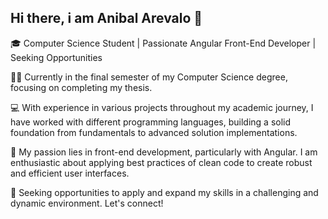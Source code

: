 ## Hi there, i am Anibal Arevalo 👋

🎓 Computer Science Student | Passionate Angular Front-End Developer | Seeking Opportunities

👨‍🎓 Currently in the final semester of my Computer Science degree, focusing on completing my thesis.

💻 With experience in various projects throughout my academic journey, I have worked with different programming languages, building a solid foundation from fundamentals to advanced solution implementations.

🚀 My passion lies in front-end development, particularly with Angular. I am enthusiastic about applying best practices of clean code to create robust and efficient user interfaces.

🌟 Seeking opportunities to apply and expand my skills in a challenging and dynamic environment. Let's connect!

<!--
**anibalarevalo/anibalarevalo** is a ✨ _special_ ✨ repository because its `README.md` (this file) appears on your GitHub profile.

Here are some ideas to get you started:

- 🔭 I’m currently working on ...
- 🌱 I’m currently learning ...
- 👯 I’m looking to collaborate on ...
- 🤔 I’m looking for help with ...
- 💬 Ask me about ...
- 📫 How to reach me: ...
- 😄 Pronouns: ...
- ⚡ Fun fact: ...
-->

